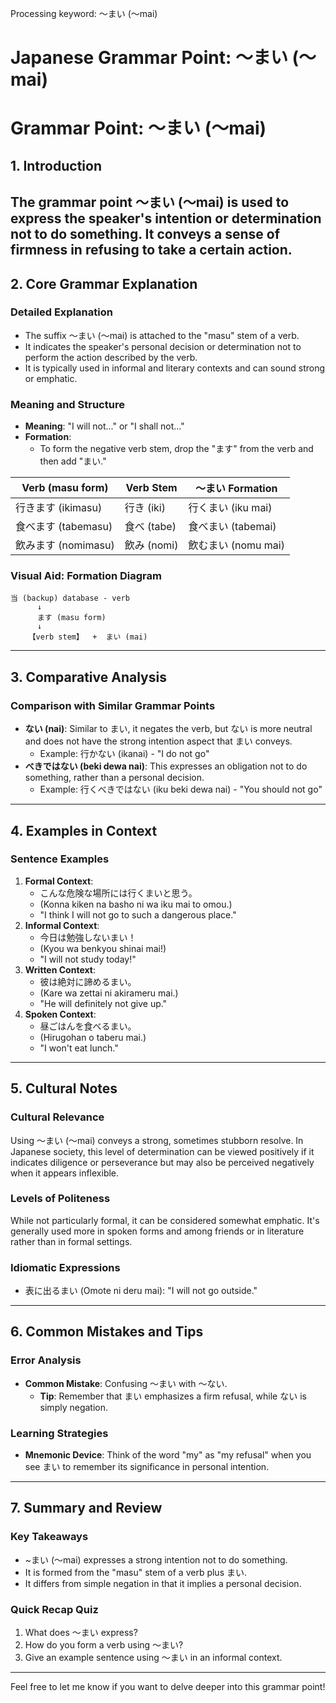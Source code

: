 Processing keyword: ～まい (〜mai)
# Japanese Grammar Point: ～まい (〜mai)
# Grammar Point: ～まい (〜mai)
## 1. Introduction
The grammar point ～まい (〜mai) is used to express the speaker's intention or determination not to do something. It conveys a sense of firmness in refusing to take a certain action.
---
## 2. Core Grammar Explanation
### Detailed Explanation
- The suffix ～まい (〜mai) is attached to the "masu" stem of a verb. 
- It indicates the speaker's personal decision or determination not to perform the action described by the verb.
- It is typically used in informal and literary contexts and can sound strong or emphatic.
### Meaning and Structure
- **Meaning**: "I will not..." or "I shall not..."
- **Formation**:
  - To form the negative verb stem, drop the "ます" from the verb and then add "まい."
  
| Verb (masu form) | Verb Stem | ～まい Formation |
|-------------------|-----------|------------------|
| 行きます (ikimasu) | 行き (iki)  | 行くまい (iku mai)   |
| 食べます (tabemasu) | 食べ (tabe)  | 食べまい (tabemai)   |
| 飲みます (nomimasu) | 飲み (nomi)  | 飲むまい (nomu mai)   |
### Visual Aid: Formation Diagram
```
当 (backup) database - verb
      ↓
      ます (masu form)
      ↓
    【verb stem】  +  まい (mai)
```
---
## 3. Comparative Analysis
### Comparison with Similar Grammar Points
- **ない (nai)**: Similar to まい, it negates the verb, but ない is more neutral and does not have the strong intention aspect that まい conveys.
  - Example: 行かない (ikanai) - "I do not go"
- **べきではない (beki dewa nai)**: This expresses an obligation not to do something, rather than a personal decision. 
  - Example: 行くべきではない (iku beki dewa nai) - "You should not go"
---
## 4. Examples in Context
### Sentence Examples
1. **Formal Context**: 
   - こんな危険な場所には行くまいと思う。
   - (Konna kiken na basho ni wa iku mai to omou.)
   - "I think I will not go to such a dangerous place."
2. **Informal Context**: 
   - 今日は勉強しないまい！
   - (Kyou wa benkyou shinai mai!)
   - "I will not study today!"
3. **Written Context**: 
   - 彼は絶対に諦めるまい。
   - (Kare wa zettai ni akirameru mai.)
   - "He will definitely not give up."
4. **Spoken Context**: 
   - 昼ごはんを食べるまい。
   - (Hirugohan o taberu mai.)
   - "I won't eat lunch."
---
## 5. Cultural Notes
### Cultural Relevance
Using ～まい (〜mai) conveys a strong, sometimes stubborn resolve. In Japanese society, this level of determination can be viewed positively if it indicates diligence or perseverance but may also be perceived negatively when it appears inflexible.
### Levels of Politeness
While not particularly formal, it can be considered somewhat emphatic. It's generally used more in spoken forms and among friends or in literature rather than in formal settings.
### Idiomatic Expressions
- 表に出るまい (Omote ni deru mai): "I will not go outside."
---
## 6. Common Mistakes and Tips
### Error Analysis
- **Common Mistake**: Confusing ～まい with ～ない. 
  - **Tip**: Remember that まい emphasizes a firm refusal, while ない is simply negation.
### Learning Strategies
- **Mnemonic Device**: Think of the word "my" as "my refusal" when you see まい to remember its significance in personal intention.
---
## 7. Summary and Review
### Key Takeaways
- ~まい (〜mai) expresses a strong intention not to do something.
- It is formed from the "masu" stem of a verb plus まい.
- It differs from simple negation in that it implies a personal decision.
### Quick Recap Quiz
1. What does 〜まい express?
2. How do you form a verb using 〜まい?
3. Give an example sentence using 〜まい in an informal context.
---
Feel free to let me know if you want to delve deeper into this grammar point!

